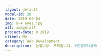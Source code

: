```yaml
---
layout: default
modal-id: 28
date: 2019-09-04
img: 9-4 eyes.jpg
alt: image-alt
project-date: 9 2019
client: Me
category: Web Development
description:  눈입니당. 모작입니다. #안젤리나졸리
---
```

